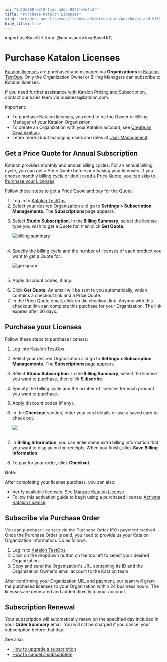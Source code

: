 ```yaml
---
id: "3bf2d080-e2f0-11ec-a2dc-0242fe3e4a3f"
title: "Purchase Katalon Licenses"
slug: "products-and-licenses/license-administration/purchases-and-billing/purchase-katalon-licenses"
hide_title: true
---
```

import useBaseUrl from '@docusaurus/useBaseUrl';


# <a id="id" class="anchor_top_offset"/><a id="ariaid-title1" class="anchor_top_offset"/>Purchase Katalon Licenses

<p xmlns="http://www.w3.org/1999/xhtml" className="p"><a className="xref" href="/docs/legacy/products-and-licenses/katalon-studio-enterprise-and-runtime-engine-licenses/license-overview">Katalon     licenses</a> are purchased and managed via   <strong className="ph b">Organizations</strong> in <a className="xref j-external-link" href="https://testops.katalon.io/" target="_blank">Katalon TestOps</a>. Only the   Organization Owner or Billing Managers can subscribe to Katalon   licenses.</p> 
<p xmlns="http://www.w3.org/1999/xhtml" className="p">If you need further assistance with Katalon Pricing and   Subscription, contact our sales team via business@katalon.com.</p> 
<div xmlns="http://www.w3.org/1999/xhtml" className="note important note_important"><span className="note__title">Important:</span> 
  <ul className="ul"><li className="li">To purchase Katalon licenses, you need to be the Owner or
      Billing Manager of your Katalon Organization.</li><li className="li">To create an Organization with your Katalon account, see <a className="xref" href="/docs/legacy/katalon-testops/get-started/create-organization-and-project#id_1">Create
        an Organization</a>.</li><li className="li">Learn more about managing users and roles at <a className="xref" href="/docs/legacy/katalon-testops/get-started/manage-users">User
        Management</a>.</li></ul>
</div>
    

## <a id="id_1" class="anchor_top_offset"/>Get a Price Quote for Annual Subscription

    
      
<p xmlns="http://www.w3.org/1999/xhtml" className="p">Katalon provides monthly and annual billing cycles. For an   annual billing cycle, you can get a Price Quote before purchasing   your licenses. If you choose monthly billing cycle or don't need a   Price Quote, you can skip to <a className="xref" href="/docs/legacy/products-and-licenses/license-administration/purchases-and-billing/purchase-katalon-licenses#id_2">Purchase     your Licenses</a>.</p> 
      
<p xmlns="http://www.w3.org/1999/xhtml" className="p">Follow these steps to get a Price Quote and pay for the   Quote:</p> 
      
<ol xmlns="http://www.w3.org/1999/xhtml" className="ol">   <li className="li">Log in to <a className="xref j-external-link" href="https://testops.katalon.io/" target="_blank">Katalon       TestOps</a>.</li>   <li className="li">Select your desired Organization and go to <strong className="ph b">Settings       &gt; Subscription Managements</strong>. The     <strong className="ph b">Subscriptions</strong> page appears.</li>   <li className="li">     <p className="p">Select <strong className="ph b">Studio Subscription</strong>. In the       <strong className="ph b">Billing Summary</strong>, select the license type you wish       to get a Quote for, then click <strong className="ph b">Get Quote</strong>.</p>     <p className="p">       <img className="image" src={useBaseUrl("https://github.com/katalon-studio/docs-images/raw/master/katalon-studio/docs/license-subscription/studio-sub-get-quote-page-ui-mar2022.png")} alt="billing summary" /><br /><br />     </p>   </li>   <li className="li">     <p className="p">Specify the billing cycle and the number of licenses of each       product you want to get a Quote for.</p>     <p className="p">       <img className="image" src={useBaseUrl("https://github.com/katalon-studio/docs-images/raw/master/katalon-studio/docs/license-subscription/studio-sub-purchasing-page-ui-mar2022.png")} alt="get quote" /><br /><br />     </p>   </li>   <li className="li">     <p className="p">Apply discount codes, if any.</p>   </li>   <li className="li">Click <strong className="ph b">Get Quote</strong>. An email will be sent to you     automatically, which contains a checkout link and a Price     Quote.</li>   <li className="li">In the Price Quote email, click on the checkout link. Anyone     with this checkout link can complete this purchase for your     Organization. The link expires after 30 days.</li> </ol> 
    
  

## <a id="id_2" class="anchor_top_offset"/>Purchase your Licenses

<p xmlns="http://www.w3.org/1999/xhtml" className="p">Follow these steps to purchase licenses:</p> 
<ol xmlns="http://www.w3.org/1999/xhtml" className="ol"><li className="li">Log into <a className="xref j-external-link" href="https://testops.katalon.io/" target="_blank">Katalon       TestOps</a>.</li><li className="li">     <p className="p">Select your desired Organization and go to <strong className="ph b">Settings &gt;         Subscription Managements</strong>. The       <strong className="ph b">Subscriptions</strong> page appears.</p>   </li><li className="li">     <p className="p">Select <strong className="ph b">Studio Subscription</strong>. In the       <strong className="ph b">Billing Summary</strong>, select the license you want to       purchase, then click <strong className="ph b">Subscribe</strong>.</p>   </li><li className="li">     <p className="p">Specify the billing cycle and the number of licenses for each       product you want to purchase.</p>   </li><li className="li">Apply discount codes (if any).</li><li className="li">     <p className="p">In the <strong className="ph b">Checkout</strong> section, enter your card       details or use a saved card to check out.</p>     <p className="p">       <img className="image" src={useBaseUrl("https://github.com/katalon-studio/docs-images/raw/master/katalon-studio/docs/license-subscription/studio-sub-purchasing-ui-mar2022-2.png")} /><br /><br />     </p>   </li><li className="li">     <p className="p">In <strong className="ph b">Billing Information</strong>, you can enter some       extra billing information that you want to display on the receipts.       When you finish, click <strong className="ph b">Save Billing         Information</strong>.</p>   </li><li className="li">To pay for your order, click <strong className="ph b">Checkout</strong>.</li></ol> 
<div xmlns="http://www.w3.org/1999/xhtml" className="note note note_note"><span className="note__title">Note:</span> 
  <p className="p">After completing your license purchase, you can also:</p>
  <ul className="ul"><li className="li">Verify available licenses. See <a className="xref" href="/docs/legacy/products-and-licenses/license-administration/licenses-management/manage-katalon-licenses#id_1">Manage
        Katalon License</a>.</li><li className="li">Follow this activation guide to begin using a purchased
      license: <a className="xref" href="/docs/legacy/products-and-licenses/katalon-studio-enterprise-and-runtime-engine-licenses/activate-katalon-license">Activate
        Katalon License</a>.</li></ul>
</div>

## <a id="id_3" class="anchor_top_offset"/>Subscribe via Purchase Order

<p xmlns="http://www.w3.org/1999/xhtml" className="p">You can purchase licenses via the Purchase Order (PO) payment method. Once the Purchase Order is paid, you need to provide us your Katalon Organization information. Do as follows:</p> 
<ol xmlns="http://www.w3.org/1999/xhtml" className="ol"><li className="li">Log in to <a className="xref j-external-link" href="https://testops.katalon.io/" target="_blank">Katalon       TestOps</a>.</li><li className="li">Click on the dropdown button on the top left to select your     desired Organization.</li><li className="li">Copy and send the Organization's URL containing its ID and the     Organization Owner's email account to the Katalon team.</li></ol> 
<p xmlns="http://www.w3.org/1999/xhtml" className="p">After confirming your Organization URL and payment, our team   will grant the purchased licenses to your Organization within 24   business hours. The licenses are generated and added directly to   your account.</p> 
    

## <a id="id_4" class="anchor_top_offset"/>Subscription Renewal

    
      
<p xmlns="http://www.w3.org/1999/xhtml" className="p">Your subscription will automatically renew on the specified day   included in your <strong className="ph b">Order Summary</strong> email. You will not   be charged if you cancel your subscription before that day.</p> 
      
<p xmlns="http://www.w3.org/1999/xhtml" className="p">See also:</p> 
      
<ul xmlns="http://www.w3.org/1999/xhtml" className="ul">   <li className="li">     <a className="xref" href="/docs/legacy/products-and-licenses/license-administration/purchases-and-billing/upgrade-billing-plan">How       to upgrade a subscription</a>   </li>   <li className="li">     <a className="xref" href="/docs/legacy/products-and-licenses/license-administration/purchases-and-billing/cancel-billing-renewal">How       to cancel a subscription</a>   </li> </ul> 
    
  
